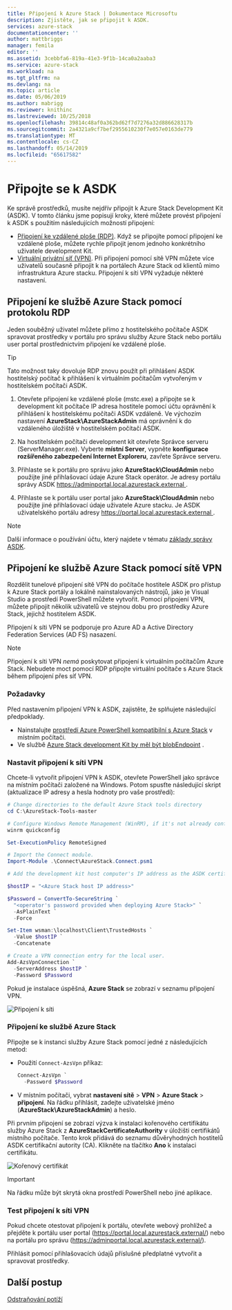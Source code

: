 ```yaml
---
title: Připojení k Azure Stack | Dokumentace Microsoftu
description: Zjistěte, jak se připojit k ASDK.
services: azure-stack
documentationcenter: ''
author: mattbriggs
manager: femila
editor: ''
ms.assetid: 3cebbfa6-819a-41e3-9f1b-14ca0a2aaba3
ms.service: azure-stack
ms.workload: na
ms.tgt_pltfrm: na
ms.devlang: na
ms.topic: article
ms.date: 05/06/2019
ms.author: mabrigg
ms.reviewer: knithinc
ms.lastreviewed: 10/25/2018
ms.openlocfilehash: 39814c48af0a362bd62f7d7276a32d886628317b
ms.sourcegitcommit: 2a4321a9cf7bef2955610230f7e057e0163de779
ms.translationtype: MT
ms.contentlocale: cs-CZ
ms.lasthandoff: 05/14/2019
ms.locfileid: "65617582"
---
```

# <a name="connect-to-the-asdk"></a>Připojte se k ASDK

Ke správě prostředků, musíte nejdřív připojit k Azure Stack Development Kit (ASDK). V tomto článku jsme popisují kroky, které můžete provést připojení k ASDK s použitím následujících možností připojení:

* [Připojení ke vzdálené ploše (RDP)](#connect-with-rdp). Když se připojíte pomocí připojení ke vzdálené ploše, můžete rychle připojit jenom jednoho konkrétního uživatele development Kit.
* [Virtuální privátní síť (VPN)](#connect-with-vpn). Při připojení pomocí sítě VPN můžete více uživatelů současně připojit k na portálech Azure Stack od klientů mimo infrastruktura Azure stacku. Připojení k síti VPN vyžaduje některé nastavení.

<a name="connect-with-rdp"></a>
## <a name="connect-to-azure-stack-using-rdp"></a>Připojení ke službě Azure Stack pomocí protokolu RDP

Jeden souběžný uživatel můžete přímo z hostitelského počítače ASDK spravovat prostředky v portálu pro správu služby Azure Stack nebo portálu user portal prostřednictvím připojení ke vzdálené ploše. 

> [!TIP]
> Tato možnost taky dovoluje RDP znovu použít při přihlášení ASDK hostitelský počítač k přihlášení k virtuálním počítačům vytvořeným v hostitelském počítači ASDK. 

1. Otevřete připojení ke vzdálené ploše (mstc.exe) a připojte se k development kit počítače IP adresa hostitele pomocí účtu oprávnění k přihlášení k hostitelskému počítači ASDK vzdáleně. Ve výchozím nastavení **AzureStack\AzureStackAdmin** má oprávnění k do vzdáleného úložiště v hostitelském počítači ASDK.  

2. Na hostitelském počítači development kit otevřete Správce serveru (ServerManager.exe). Vyberte **místní Server**, vypněte **konfigurace rozšířeného zabezpečení Internet Exploreru**, zavřete Správce serveru.

3. Přihlaste se k portálu pro správu jako **AzureStack\CloudAdmin** nebo použijte jiné přihlašovací údaje Azure Stack operátor. Je adresy portálu správy ASDK [ https://adminportal.local.azurestack.external ](https://adminportal.local.azurestack.external).

4. Přihlaste se k portálu user portal jako **AzureStack\CloudAdmin** nebo použijte jiné přihlašovací údaje uživatele Azure stacku. Je ASDK uživatelského portálu adresy [ https://portal.local.azurestack.external ](https://portal.local.azurestack.external).

> [!NOTE]
> Další informace o používání účtu, který najdete v tématu [základy správy ASDK](asdk-admin-basics.md#what-account-should-i-use).

<a name="connect-with-vpn"></a>
## <a name="connect-to-azure-stack-using-vpn"></a>Připojení ke službě Azure Stack pomocí sítě VPN

Rozdělit tunelové připojení sítě VPN do počítače hostitele ASDK pro přístup k Azure Stack portály a lokálně nainstalovaných nástrojů, jako je Visual Studio a prostředí PowerShell můžete vytvořit. Pomocí připojení VPN, můžete připojit několik uživatelů ve stejnou dobu pro prostředky Azure Stack, jejichž hostitelem ASDK.

Připojení k síti VPN se podporuje pro Azure AD a Active Directory Federation Services (AD FS) nasazení.

> [!NOTE]
> Připojení k síti VPN *nemá* poskytovat připojení k virtuálním počítačům Azure Stack. Nebudete moct pomocí RDP připojte virtuální počítače s Azure Stack během připojení přes síť VPN.

### <a name="prerequisites"></a>Požadavky
Před nastavením připojení VPN k ASDK, zajistěte, že splňujete následující předpoklady.

- Nainstalujte [prostředí Azure PowerShell kompatibilní s Azure Stack](asdk-post-deploy.md#install-azure-stack-powershell) v místním počítači.  
- Ve službě [Azure Stack development Kit by měl být blobEndpoint](asdk-post-deploy.md#download-the-azure-stack-tools) .

### <a name="set-up-vpn-connectivity"></a>Nastavit připojení k síti VPN

Chcete-li vytvořit připojení VPN k ASDK, otevřete PowerShell jako správce na místním počítači založené na Windows. Potom spusťte následující skript (aktualizace IP adresy a hesla hodnoty pro vaše prostředí):

```powershell
# Change directories to the default Azure Stack tools directory
cd C:\AzureStack-Tools-master

# Configure Windows Remote Management (WinRM), if it's not already configured.
winrm quickconfig  

Set-ExecutionPolicy RemoteSigned

# Import the Connect module.
Import-Module .\Connect\AzureStack.Connect.psm1

# Add the development kit host computer's IP address as the ASDK certificate authority (CA) to the list of trusted hosts. Make sure you update the IP address and password values for your environment.

$hostIP = "<Azure Stack host IP address>"

$Password = ConvertTo-SecureString `
  "<operator's password provided when deploying Azure Stack>" `
  -AsPlainText `
  -Force

Set-Item wsman:\localhost\Client\TrustedHosts `
  -Value $hostIP `
  -Concatenate

# Create a VPN connection entry for the local user.
Add-AzsVpnConnection `
  -ServerAddress $hostIP `
  -Password $Password

```

Pokud je instalace úspěšná, **Azure Stack** se zobrazí v seznamu připojení VPN.

![Připojení k síti](media/asdk-connect/vpn.png)  

### <a name="connect-to-azure-stack"></a>Připojení ke službě Azure Stack

  Připojte se k instanci služby Azure Stack pomocí jedné z následujících metod:  

  * Použití `Connect-AzsVpn` příkaz:
      
    ```powershell
    Connect-AzsVpn `
      -Password $Password
    ```

  * V místním počítači, vybrat **nastavení sítě** > **VPN** > **Azure Stack** > **připojení**. Na řádku přihlásit, zadejte uživatelské jméno (**AzureStack\AzureStackAdmin**) a heslo.

Při prvním připojení se zobrazí výzva k instalaci kořenového certifikátu služby Azure Stack z **AzureStackCertificateAuthority** v úložišti certifikátů místního počítače. Tento krok přidává do seznamu důvěryhodných hostitelů ASDK certifikační autority (CA). Klikněte na tlačítko **Ano** k instalaci certifikátu.

![Kořenový certifikát](media/asdk-connect/cert.png)  
  
  > [!IMPORTANT]
  > Na řádku může být skrytá okna prostředí PowerShell nebo jiné aplikace.

### <a name="test-vpn-connectivity"></a>Test připojení k síti VPN

Pokud chcete otestovat připojení k portálu, otevřete webový prohlížeč a přejděte k portálu user portal (https://portal.local.azurestack.external/) nebo na portálu pro správu (https://adminportal.local.azurestack.external/). 

Přihlásit pomocí přihlašovacích údajů příslušné předplatné vytvořit a spravovat prostředky.  

## <a name="next-steps"></a>Další postup

[Odstraňování potíží](asdk-troubleshooting.md)
